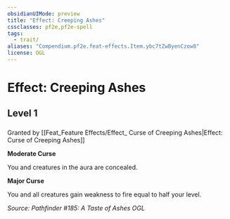 ```yaml
---
obsidianUIMode: preview
title: "Effect: Creeping Ashes"
cssclasses: pf2e,pf2e-spell
tags:
  - trait/
aliases: "Compendium.pf2e.feat-effects.Item.ybc7tZwByenCzow8"
license: OGL
---
```

# Effect: Creeping Ashes
## Level 1
### 






Granted by [[Feat_Feature Effects/Effect_ Curse of Creeping Ashes|Effect: Curse of Creeping Ashes]]

**Moderate Curse**

You and creatures in the aura are concealed.

**Major Curse**

You and all creatures gain weakness to fire equal to half your level.

*Source: Pathfinder #185: A Taste of Ashes*
*OGL*